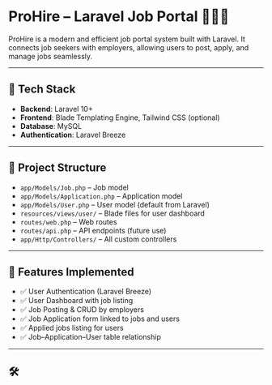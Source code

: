 # ProHire – Laravel Job Portal 🧑‍💼🚀

ProHire is a modern and efficient job portal system built with Laravel. It connects job seekers with employers, allowing users to post, apply, and manage jobs seamlessly.

---

## 🔧 Tech Stack

- **Backend**: Laravel 10+
- **Frontend**: Blade Templating Engine, Tailwind CSS (optional)
- **Database**: MySQL
- **Authentication**: Laravel Breeze

---

## 📂 Project Structure

- `app/Models/Job.php` – Job model
- `app/Models/Application.php` – Application model
- `app/Models/User.php` – User model (default from Laravel)
- `resources/views/user/` – Blade files for user dashboard
- `routes/web.php` – Web routes
- `routes/api.php` – API endpoints (future use)
- `app/Http/Controllers/` – All custom controllers

---

## 📌 Features Implemented

- ✅ User Authentication (Laravel Breeze)
- ✅ User Dashboard with job listing
- ✅ Job Posting & CRUD by employers
- ✅ Job Application form linked to jobs and users
- ✅ Applied jobs listing for users
- ✅ Job–Application–User table relationship

---

## 🛠
